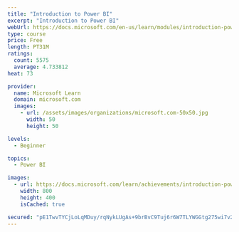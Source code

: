 ```yaml
---
title: "Introduction to Power BI"
excerpt: "Introduction to Power BI"
webUrl: https://docs.microsoft.com/en-us/learn/modules/introduction-power-bi/
type: course
price: Free
length: PT31M
ratings:
  count: 5575
  average: 4.733812
heat: 73

provider:
  name: Microsoft Learn
  domain: microsoft.com
  images:
    - url: /assets/images/organizations/microsoft.com-50x50.jpg
      width: 50
      height: 50

levels:
  - Beginner

topics:
  - Power BI

images:
  - url: https://docs.microsoft.com/learn/achievements/introduction-power-bi-social.png
    width: 800
    height: 400
    isCached: true

secured: "pE1TwvTYCjLoLqMDuy/rqNykLUgAs+9brBvC9Tuj6r6W7TLYWGGtg275wi7v2CWtU1It4R8D2eyw0QCOw3jmg1wqzp8jVkIJ0ch/dIoHeAwYxTyh8eJXOn9xcH5ZzzNxyAhNk+hH+Tax6sW65F/ORh0J1SFmoa2Cjl/ZKGK8jJKls+TkgfiGe+X9XkVs+97cLzsIZF3v67GLj/Aq/tPi9Gz6IXUL6dIRpogsiYQLwyjhwrP42D1hchG4021gN3oBFOohvtd3DeiR4j1W8ULRINej/sqmf+/s7eZTxuqQ07V6n+j+aQqOYb4nQXYLdumk9NnFNhfChnc2CJxcRC8GsZKOsyuvk7M4NHd4Pmf4XkOQhTs1hvwSneRVOs50hhlyqdk8VCSxoOiXg/tjc9Ro08vvbYbx1LLWu2AIroVohl4=;t0hcOSzKIrC3dB9WEuNxeA=="
---
```



